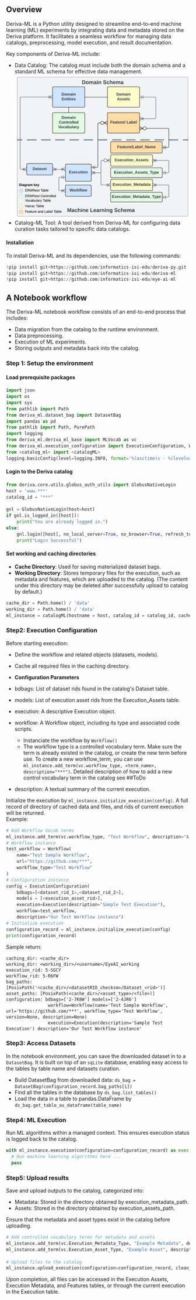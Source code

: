 ## Overview
Deriva-ML is a Python utility designed to streamline end-to-end machine learning (ML) experiments by integrating data 
and metadata stored on the Deriva platform. It facilitates a seamless workflow for managing data catalogs, preprocessing, 
model execution, and result documentation.

Key components of Deriva-ML include:
- Data Catalog: The catalog must include both the domain schema and a standard ML schema for effective data management.
  ![minid](instruction_image/ERD.png)
- Catalog-ML Tool: A tool derived from Deriva-ML for configuring data curation tasks tailored to specific data catalogs.

#### Installation
To install Deriva-ML and its dependencies, use the following commands:
```python
!pip install git+https://github.com/informatics-isi-edu/deriva-py.git
!pip install git+https://github.com/informatics-isi-edu/deriva-ml 
!pip install git+https://github.com/informatics-isi-edu/eye-ai-ml
```
## A Notebook workflow
The Deriva-ML notebook workflow consists of an end-to-end process that includes:
- Data migration from the catalog to the runtime environment. 
- Data preprocessing. 
- Execution of ML experiments. 
- Storing outputs and metadata back into the catalog.

### Step 1: Setup the environment
#### Load prerequisite packages
```python
import json
import os
import sys
from pathlib import Path
from deriva_ml.dataset_bag import DatasetBag
import pandas as pd
from pathlib import Path, PurePath
import logging
from deriva_ml.deriva_ml_base import MLVocab as vc
from deriva_ml.execution_configuration import ExecutionConfiguration, Workflow, Execution
from <catalog_ml> import <catalogML>
logging.basicConfig(level=logging.INFO, format='%(asctime)s - %(levelname)s - %(message)s', force=True)
```
#### Login to the Deriva catalog
```python
from deriva.core.utils.globus_auth_utils import GlobusNativeLogin
host = 'www.***'
catalog_id = "***"

gnl = GlobusNativeLogin(host=host)
if gnl.is_logged_in([host]):
    print("You are already logged in.")
else:
    gnl.login([host], no_local_server=True, no_browser=True, refresh_tokens=True, update_bdbag_keychain=True)
    print("Login Successful")
```

#### Set working and caching directories
- **Cache Directory**: Used for saving materialized dataset bags. 
- **Working Directory**: Stores temporary files for the execution, such as metadata and features, which are uploaded to the catalog.
  (The content under this directory may be deleted after successfully upload to catalog by default.)
```python
cache_dir = Path.home() / 'data'
working_dir = Path.home() / 'data'
ml_instance = catalogML(hostname = host, catalog_id = catalog_id, cache_dir= cache_dir, working_dir=working_dir)
```

### Step2: Execution Configuration
Before starting execution:
- Define the workflow and related objects (datasets, models).
- Cache all required files in the caching directory.

- **Configuration Parameters**
- bdbags: List of dataset rids found in the catalog's Dataset table.
- models: List of execution asset rids from the Execution_Assets table.
- execution: A descriptive Execution object.
- workflow: A Workflow object, including its type and associated code scripts.
  - Instanciate the workflow by `Workflow()`
  - The workflow type is a controlled vocabulary term. Make sure the term is already existed in the catalog, 
  or create the new term before use. To create a new workflow_term, you can use 
  `ml_instance.add_term(vc.workflow_type, <term_name>, description="***")`. Detailed description of how to add a new control
  vocabulary term in the catalog see ##ToDo
- description: A textual summary of the current execution.

Initialize the execution by `ml_instance.initialize_execution(config)`.
A full record of directory of cached data and files, and rids of current execution will be returned.\
Example:
```python
# Add Workflow Vocab terms
ml_instance.add_term(vc.workflow_type, "Test Workflow", description="A test Workflow for new DM")
# Workflow instance
test_workflow = Workflow(
    name="Test Sample Workflow",
    url="https://github.com/***",
    workflow_type="Test Workflow"
)
# Configuration instance
config = ExecutionConfiguration(
    bdbags=[<dataset_rid_1>,<dataset_rid_2>],
    models = [<execution_asset_rid>],
    execution=Execution(description="Sample Test Execution"),
    workflow=test_workflow,
    description="Our Test Workflow instance")
# Initialize execution
configuration_record = ml_instance.initialize_execution(config)
print(configuration_record)
```

Sample return:
```
caching_dir: <cache_dir>
working_dir: <working_dir>/<username>/EyeAI_working
execution_rid: 5-SGCY
workflow_rid: 5-R6FW
bag_paths: [PosixPath('<cache_dir>/<datasetRID_checksm>/Dataset_<rid>')]
asset_paths: [PosixPath(<cache_dir>/<asset_type>/<file>)]
configuration: bdbags=['2-7K8W'] models=['2-4JR6'] 
                workflow=Workflow(name='Test Sample Workflow', url='https://github.com/***', workflow_type='Test Workflow', version=None, description=None) 
                execution=Execution(description='Sample Test Execution') description='Our Test Workflow instance'
```
### Step3: Access Datasets
In the notebook environment, you can save the downloaded dataset in to a `DatasetBag`.
It is built on top of an `sqLite` database, enabling easy access to the tables by table name and datasets curation.
- Build DatasetBag from downloaded data: `ds_bag = DatasetBag(configuration_record.bag_paths[i])`
- Find all the tables in the database by `ds_bag.list_tables()`
- Load the data in a table to pandas.DataFrame by `ds_bag.get_table_as_dataframe(table_name)`

### Step4: ML Execution
Run ML algorithms within a managed context. This ensures execution status is logged back to the catalog.
```python
with ml_instance.execution(configuration=configuration_record) as exec:
  # Run machine learning algorithms here ...
  pass
```

### Step5: Upload results
Save and upload outputs to the catalog, categorized into:
- Metadata: Stored in the directory obtained by execution_metadata_path.
- Assets: Stored in the directory obtained by execution_assets_path.

Ensure that the metadata and asset types exist in the catalog before uploading.
```python
# Add controlled vocabulary terms for metadata and assets
ml_instance.add_term(vc.Execution_Metadata_Type, "Example Metadata", description="Metadata description")
ml_instance.add_term(vc.Execution_Asset_Type, "Example Asset", description="Asset description")

# Upload files to the catalog
ml_instance.upload_execution(configuration=configuration_record, clean_folder=True)

```

Upon completion, all files can be accessed in the Execution Assets, Execution Metadata, and Features tables, 
or through the current execution in the Execution table.






